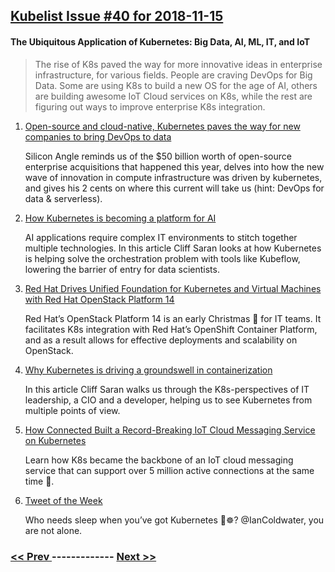 ## [Kubelist Issue #40 for 2018-11-15](https://kubelist.com/issue/40)

#### The Ubiquitous Application of Kubernetes: Big Data, AI, ML, IT, and IoT

> The rise of K8s paved the way for more innovative ideas in enterprise infrastructure, for various fields. People are craving DevOps for Big Data. Some are using K8s to build a new OS for the age of AI, others are building awesome IoT Cloud services on K8s, while the rest are figuring out ways to improve enterprise K8s integration.

1. [Open-source and cloud-native, Kubernetes paves the way for new companies to bring DevOps to data](https://siliconangle.com/2018/11/13/open-source-and-cloud-native-kubernetes-paves-the-way-for-new-companies-to-bring-devops-to-data-cubeconversations/)

    Silicon Angle reminds us of the $50 billion worth of open-source enterprise acquisitions that happened this year, delves into how the new wave of innovation in compute infrastructure was driven by kubernetes, and gives his 2 cents on where this current will take us (hint: DevOps for data & serverless).
1. [How Kubernetes is becoming a platform for AI](https://www.computerweekly.com/news/252452499/How-Kubernetes-is-becoming-a-platform-for-AI)

    AI applications require complex IT environments to stitch together multiple technologies. In this article Cliff Saran looks at how Kubernetes is helping solve the orchestration problem with tools like Kubeflow, lowering the barrier of entry for data scientists.
1. [Red Hat Drives Unified Foundation for Kubernetes and Virtual Machines with Red Hat OpenStack Platform 14](https://www.businesswire.com/news/home/20181113005288/en/Red-Hat-Drives-Unified-Foundation-Kubernetes-Virtual)

    Red Hat’s OpenStack Platform 14 is an early Christmas 🎁 for IT teams. It facilitates K8s integration with Red Hat’s OpenShift Container Platform, and as a result allows for effective deployments and scalability on OpenStack.
1. [Why Kubernetes is driving a groundswell in containerization](https://www.computerweekly.com/news/252452580/Why-Kubernetes-is-driving-a-groundswell-in-containerisation)

    In this article Cliff Saran walks us through the K8s-perspectives of IT leadership, a CIO and a developer, helping us to see Kubernetes from multiple points of view.
1. [How Connected Built a Record-Breaking IoT Cloud Messaging Service on Kubernetes](https://www.connected.io/post/how-connected-built-a-record-breaking-iot-cloud-messaging-service-on-kubernetes-bose-kubecon)

    Learn how K8s became the backbone of an IoT cloud messaging service that can support over 5 million active connections at the same time 🤯.
1. [Tweet of the Week](https://twitter.com/IanColdwater/status/1062685391340404740)

    Who needs sleep when you’ve got Kubernetes 🤔☸? @IanColdwater, you are not alone. 

### [ << Prev ](kubelist-39.md) ------------- [ Next >> ](kubelist-41.md)